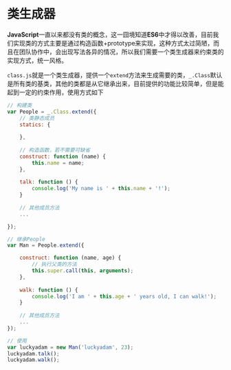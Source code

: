 # 类生成器

**JavaScript**一直以来都没有类的概念，这一囧境知道**ES6**中才得以改善，目前我们实现类的方式主要是通过构造函数+prototype来实现，这种方式太过简陋，而且在团队协作中，会出现写法各异的情况，所以我们需要一个类生成器来约束类的实现方式，统一风格。

``class.js``就是一个类生成器，提供一个``extend``方法来生成需要的类，``_.Class``默认是所有类的基类，其他的类都是从它继承出来，目前提供的功能比较简单，但是能起到一定的约束作用，使用方式如下

```javascript
// 构建类
var People = _.Class.extend({
	// 类静态成员
	statics: {
		
	},
	
	// 构造函数，若不需要可缺省
	construct: function (name) {
		this.name = name;
	},
	
	talk: function () {
		console.log('My name is ' + this.name + '!');
	}
	
	// 其他成员方法
	...

});

// 继承People
var Man = People.extend({

	construct: function (name, age) {
		// 执行父类的方法
		this.super.call(this, arguments);
	},
	
	walk: function () {
		console.log('I am ' + this.age + ' years old, I can walk!');
	}
	
	// 其他成员方法
	...
});

// 使用
var luckyadam = new Man('luckyadam', 23);
luckyadam.talk();
luckyadam.walk();
```